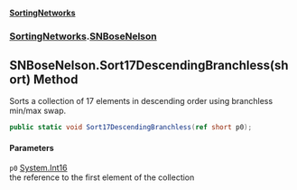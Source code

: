 #### [SortingNetworks](index.md 'index')
### [SortingNetworks](SortingNetworks.md 'SortingNetworks').[SNBoseNelson](SortingNetworks_SNBoseNelson.md 'SortingNetworks.SNBoseNelson')
## SNBoseNelson.Sort17DescendingBranchless(short) Method
Sorts a collection of 17 elements in descending order using branchless min/max swap.  
```csharp
public static void Sort17DescendingBranchless(ref short p0);
```
#### Parameters
<a name='SortingNetworks_SNBoseNelson_Sort17DescendingBranchless(short)_p0'></a>
`p0` [System.Int16](https://docs.microsoft.com/en-us/dotnet/api/System.Int16 'System.Int16')  
the reference to the first element of the collection
  
